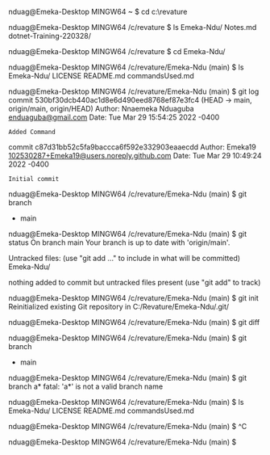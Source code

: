 nduag@Emeka-Desktop MINGW64 ~
$ cd c:\revature

nduag@Emeka-Desktop MINGW64 /c/revature
$ ls
Emeka-Ndu/  Notes.md  dotnet-Training-220328/

nduag@Emeka-Desktop MINGW64 /c/revature
$ cd Emeka-Ndu/

nduag@Emeka-Desktop MINGW64 /c/revature/Emeka-Ndu (main)
$ ls
Emeka-Ndu/  LICENSE  README.md  commandsUsed.md

nduag@Emeka-Desktop MINGW64 /c/revature/Emeka-Ndu (main)
$ git log
commit 530bf30dcb440ac1d8e6d490eed8768ef87e3fc4 (HEAD -> main, origin/main, origin/HEAD)
Author: Nnaemeka Nduaguba <enduaguba@gmail.com>
Date:   Tue Mar 29 15:54:25 2022 -0400

    Added Command

commit c87d31bb52c5fa9baccca6f592e332903eaaecdd
Author: Emeka19 <102530287+Emeka19@users.noreply.github.com>
Date:   Tue Mar 29 10:49:24 2022 -0400

    Initial commit

nduag@Emeka-Desktop MINGW64 /c/revature/Emeka-Ndu (main)
$ git branch
* main

nduag@Emeka-Desktop MINGW64 /c/revature/Emeka-Ndu (main)
$ git status
On branch main
Your branch is up to date with 'origin/main'.

Untracked files:
  (use "git add <file>..." to include in what will be committed)
        Emeka-Ndu/

nothing added to commit but untracked files present (use "git add" to track)

nduag@Emeka-Desktop MINGW64 /c/revature/Emeka-Ndu (main)
$ git init
Reinitialized existing Git repository in C:/Revature/Emeka-Ndu/.git/

nduag@Emeka-Desktop MINGW64 /c/revature/Emeka-Ndu (main)
$ git diff

nduag@Emeka-Desktop MINGW64 /c/revature/Emeka-Ndu (main)
$ git branch
* main

nduag@Emeka-Desktop MINGW64 /c/revature/Emeka-Ndu (main)
$ git branch a*
fatal: 'a*' is not a valid branch name

nduag@Emeka-Desktop MINGW64 /c/revature/Emeka-Ndu (main)
$ ls
Emeka-Ndu/  LICENSE  README.md  commandsUsed.md

nduag@Emeka-Desktop MINGW64 /c/revature/Emeka-Ndu (main)
$ ^C

nduag@Emeka-Desktop MINGW64 /c/revature/Emeka-Ndu (main)
$
